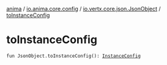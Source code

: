[anima](../../index.md) / [io.anima.core.config](../index.md) / [io.vertx.core.json.JsonObject](index.md) / [toInstanceConfig](./to-instance-config.md)

# toInstanceConfig

`fun JsonObject.toInstanceConfig(): `[`InstanceConfig`](../-instance-config/index.md)